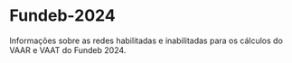 # Fundeb-2024
Informações sobre as redes habilitadas e inabilitadas para os cálculos do VAAR e VAAT do Fundeb 2024.

